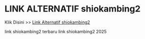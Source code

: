 # LINK ALTERNATIF shiokambing2

Klik Disini >> <a href="https://linksto.pages.dev/">Link Alternatif shiokambing2 </a>

link shiokambing2 terbaru
link shiokambing2 2025
